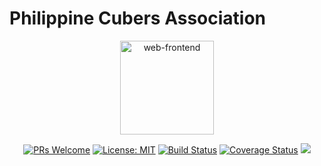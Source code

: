 Philippine Cubers Association
===
<p align="center">
  <a href="http/dev/pinoycubers.org/" target="blank"><img src="https://raw.githubusercontent.com/pca/web-frontend/master/src/images/pca.png" alt="web-frontend" width="150"/></a>
</p>

<p align="center">
<a href="http://makeapullrequest.com"><img alt="PRs Welcome" src="https://img.shields.io/badge/PRs-welcome-brightgreen.svg"/></a>
<a href="https://opensource.org/licenses/MIT"><img alt="License: MIT" src="https://img.shields.io/badge/License-MIT-blue.svg"/></a>
<a href="https://travis-ci.org/pca/web-frontend"><img alt="Build Status" src="https://travis-ci.org/pca/web-frontend.svg?branch=master"/></a>
<a href="https://coveralls.io/github/pca/web-frontend?branch=master" rel="nofollow"><img alt="Coverage Status" src="https://coveralls.io/repos/github/pca/web-frontend/badge.svg?branch=master"/></a>
<a href="https://codeclimate.com/github/pca/web-frontend/maintainability"><img src="https://api.codeclimate.com/v1/badges/35a06eea7c4541c80223/maintainability" /></a>
</p>